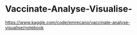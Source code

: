 # Vaccinate-Analyse-Visualise-
https://www.kaggle.com/code/emrecano/vaccinate-analyse-visualise/notebook
